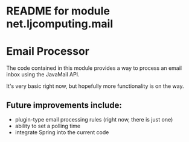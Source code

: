README for module net.ljcomputing.mail
==========================================
Email Processor
==========================================

The code contained in this module provides a way to process an email inbox using the JavaMail API.

It's very basic right now, but hopefully more functionality is on the way.

Future improvements include:
-----------------------------------------
* plugin-type email processing rules (right now, there is just one)
* ability to set a polling time
* integrate Spring into the current code
